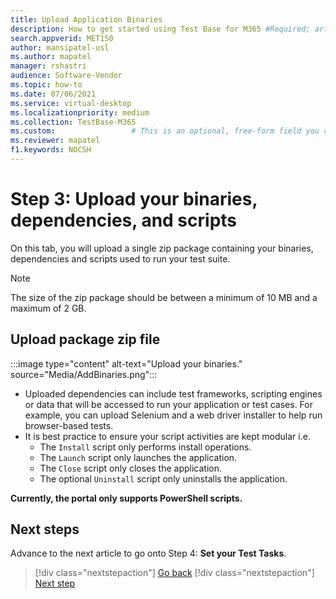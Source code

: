 ```yaml
---
title: Upload Application Binaries
description: How to get started using Test Base for M365 #Required; article description that is displayed in search results.
search.appverid: MET150
author: mansipatel-usl
ms.author: mapatel
manager: rshastri
audience: Software-Vendor
ms.topic: how-to
ms.date: 07/06/2021
ms.service: virtual-desktop
ms.localizationpriority: medium
ms.collection: TestBase-M365
ms.custom:                 # This is an optional, free-form field you can use to define your own collection of articles. If you have more than one value, format as a bulleted list. This field truncates to something like 144 characters (inclusive of spaces) so keep it short.
ms.reviewer: mapatel
f1.keywords: NOCSH 
---
```


# Step 3: Upload your binaries, dependencies, and scripts

On this tab, you will upload a single zip package containing your binaries, dependencies and scripts used to run your test suite.

> [!NOTE]
> The size of the zip package should be between a minimum of 10 MB and a maximum of 2 GB.

## Upload package zip file

:::image type="content" alt-text="Upload your binaries." source="Media/AddBinaries.png":::

  - Uploaded dependencies can include test frameworks, scripting engines or data that will be accessed to run your application or test cases. For example, you can upload Selenium and a web driver installer to help run browser-based tests.
  - It is best practice to ensure your script activities are kept modular i.e. 
    - The `Install` script only performs install operations.
    - The `Launch` script only launches the application.
    - The `Close` script only closes the application.
    - The optional `Uninstall` script only uninstalls the application.

**Currently, the portal only supports PowerShell scripts.**


## Next steps 

Advance to the next article to go onto Step 4: **Set your Test Tasks**.
> [!div class="nextstepaction"]
> [Go back](uploadApplication.md)
> [!div class="nextstepaction"]
> [Next step](testtask.md)

